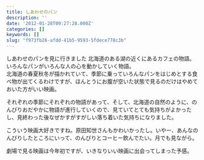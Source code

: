 ```yaml
---
title: しあわせのパン
description: ''
date: '2012-01-28T09:27:28.000Z'
categories: []
keywords: []
slug: "f973fb26-afdd-41b5-9593-5fdece778c3b"
---
```

しあわせのパンを見に行きました 北海道のある湖の近くにあるカフェの物語。いろんなパンがいろんな人の心を動かしていく物語。   
北海道の春夏秋冬が描かれていて、季節に乗っていろんなパンをはじめとする食べ物が出てくるわけですが、ほんとうにお腹が空いた状態で見るのだけはやめておいた方がいい映画。

それぞれの季節にそれぞれの物語があって、そして、北海道の自然のように、のんびりおだやかに物語が進行していくので、見ていてとても気持ちがよかったし、見終わった後なぜかすがすがしい落ち着いた気持ちになりました。

こういう映画大好きですね。原田知世さんもかわいかったし。いやー、あんなのんびりしたところにいって、のんびりとコーヒー飲んでたい。月でも見ながら。

劇場で見る映画は今年初ですが、いきなりいい映画に出会ってしまった予感。